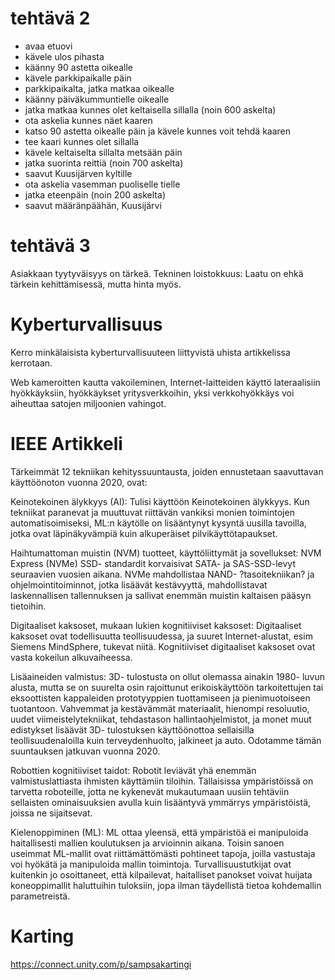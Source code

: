 # tehtävä 2 
*   avaa etuovi
* kävele ulos pihasta
*   käänny 90 astetta oikealle
* kävele parkkipaikalle päin
*    parkkipaikalta, jatka matkaa oikealle
* käänny päiväkummuntielle oikealle
*   jatka matkaa kunnes olet keltaisella sillalla (noin 600 askelta)
* ota askelia kunnes näet kaaren
*    katso 90 astetta oikealle päin ja kävele kunnes voit tehdä kaaren
* tee kaari kunnes olet sillalla
*   kävele keltaiselta sillalta metsään päin
*   jatka suorinta reittiä (noin 700 askelta)
* saavut Kuusijärven kyltille
*   ota askelia vasemman puoliselle tielle
* jatka eteenpäin (noin 200 askelta)
* saavut määränpäähän, Kuusijärvi

# tehtävä 3
Asiakkaan tyytyväisyys on tärkeä.
Tekninen loistokkuus: Laatu on ehkä tärkein kehittämisessä, mutta hinta myös.

# Kyberturvallisuus

Kerro minkälaisista kyberturvallisuuteen liittyvistä uhista artikkelissa kerrotaan. 

 

Web kameroitten kautta vakoileminen, Internet-laitteiden käyttö lateraalisiin hyökkäyksiin, hyökkäykset yritysverkkoihin,  yksi verkkohyökkäys voi aiheuttaa satojen miljoonien vahingot. 

# IEEE Artikkeli

Tärkeimmät 12 tekniikan kehityssuuntausta, joiden ennustetaan saavuttavan käyttöönoton vuonna 2020, ovat: 

 

Keinotekoinen älykkyys (AI): Tulisi käyttöön Keinotekoinen älykkyys. Kun tekniikat paranevat ja muuttuvat riittävän vankiksi monien toimintojen automatisoimiseksi, ML:n käytölle on lisääntynyt kysyntä uusilla tavoilla, jotka ovat läpinäkyvämpiä kuin alkuperäiset pilvikäyttötapaukset. 

Haihtumattoman muistin (NVM) tuotteet, käyttöliittymät ja sovellukset: NVM Express (NVMe) SSD- standardit korvaisivat SATA- ja SAS-SSD-levyt seuraavien vuosien aikana. NVMe mahdollistaa NAND- ?tasoitekniikan? ja ohjelmointitoiminnot, jotka lisäävät kestävyyttä, mahdollistavat laskennallisen tallennuksen ja sallivat enemmän muistin kaltaisen pääsyn tietoihin. 

Digitaaliset kaksoset, mukaan lukien kognitiiviset kaksoset: Digitaaliset kaksoset ovat todellisuutta teollisuudessa, ja suuret Internet-alustat, esim Siemens MindSphere, tukevat niitä. Kognitiiviset digitaaliset kaksoset ovat vasta kokeilun alkuvaiheessa. 

Lisäaineiden valmistus: 3D- tulostusta on ollut olemassa ainakin 1980- luvun alusta, mutta se on suurelta osin rajoittunut erikoiskäyttöön tarkoitettujen tai eksoottisten kappaleiden prototyyppien tuottamiseen ja pienimuotoiseen tuotantoon. Vahvemmat ja kestävämmät materiaalit, hienompi resoluutio, uudet viimeistelytekniikat, tehdastason hallintaohjelmistot, ja monet muut edistykset lisäävät 3D- tulostuksen käyttöönottoa sellaisilla teollisuudenaloilla kuin terveydenhuolto, jalkineet ja auto. Odotamme tämän suuntauksen jatkuvan vuonna 2020. 

Robottien kognitiiviset taidot: Robotit leviävät yhä enemmän valmistuslattiasta ihmisten käyttämiin tiloihin. Tällaisissa ympäristöissä on tarvetta roboteille, jotta ne kykenevät mukautumaan uusiin tehtäviin sellaisten ominaisuuksien avulla kuin lisääntyvä ymmärrys ympäristöistä, joissa ne sijaitsevat. 

Kielenoppiminen (ML): ML ottaa yleensä, että ympäristöä ei manipuloida haitallisesti mallien koulutuksen ja arvioinnin aikana. Toisin sanoen useimmat ML-mallit ovat riittämättömästi pohtineet tapoja, joilla vastustaja voi hyökätä ja manipuloida mallin toimintoja. Turvallisuustutkijat ovat kuitenkin jo osoittaneet, että kilpailevat, haitalliset panokset voivat huijata koneoppimallit haluttuihin tuloksiin, jopa ilman täydellistä tietoa kohdemallin parametreistä. 

# Karting

https://connect.unity.com/p/sampsakartingi
